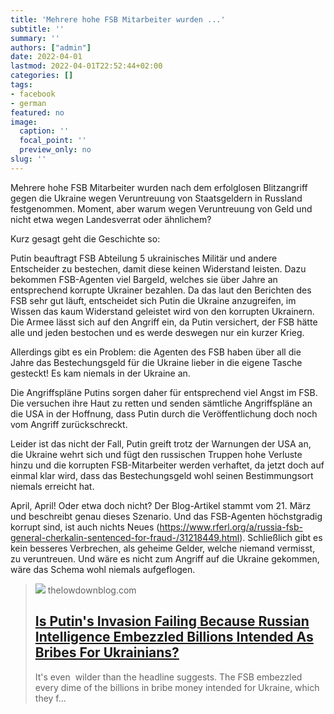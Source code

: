 ```yaml
---
title: 'Mehrere hohe FSB Mitarbeiter wurden ...'
subtitle: ''
summary: ''
authors: ["admin"]
date: 2022-04-01
lastmod: 2022-04-01T22:52:44+02:00
categories: []
tags:
- facebook
- german
featured: no
image:
  caption: ''
  focal_point: ''
  preview_only: no
slug: ''
---
```

Mehrere hohe FSB Mitarbeiter wurden nach dem erfolglosen Blitzangriff gegen die Ukraine wegen Veruntreuung von Staatsgeldern in Russland festgenommen. Moment, aber warum wegen Veruntreuung von Geld und nicht etwa wegen Landesverrat oder ähnlichem?

Kurz gesagt geht die Geschichte so:

Putin beauftragt FSB Abteilung 5 ukrainisches Militär und andere Entscheider zu bestechen, damit diese keinen Widerstand leisten. Dazu bekommen FSB-Agenten viel Bargeld, welches sie über Jahre an entsprechend korrupte Ukrainer bezahlen. Da das laut den Berichten des FSB sehr gut läuft, entscheidet sich Putin die Ukraine anzugreifen, im Wissen das kaum Widerstand geleistet wird von den korrupten Ukrainern. Die Armee lässt sich auf den Angriff ein, da Putin versichert, der FSB hätte alle und jeden bestochen und es werde deswegen nur ein kurzer Krieg.

Allerdings gibt es ein Problem: die Agenten des FSB haben über all die Jahre das Bestechungsgeld für die Ukraine lieber in die eigene Tasche gesteckt! Es kam niemals in der Ukraine an. 

Die Angriffspläne Putins sorgen daher für entsprechend viel Angst im FSB. Die versuchen ihre Haut zu retten und senden sämtliche Angriffspläne an die USA in der Hoffnung, dass Putin durch die Veröffentlichung doch noch vom Angriff zurückschreckt. 

Leider ist das nicht der Fall, Putin greift trotz der Warnungen der USA an, die Ukraine wehrt sich und fügt den russischen Truppen hohe Verluste hinzu und die korrupten FSB-Mitarbeiter werden verhaftet, da jetzt doch auf einmal klar wird, dass das Bestechungsgeld wohl seinen Bestimmungsort niemals erreicht hat.

April, April! Oder etwa doch nicht? Der Blog-Artikel stammt vom 21. März und beschreibt genau dieses Szenario. Und das FSB-Agenten höchstgradig korrupt sind, ist auch nichts Neues (https://www.rferl.org/a/russia-fsb-general-cherkalin-sentenced-for-fraud-/31218449.html). Schließlich gibt es kein besseres Verbrechen, als geheime Gelder, welche niemand vermisst, zu veruntreuen. Und wäre es nicht zum Angriff auf die Ukraine gekommen, wäre das Schema wohl niemals aufgeflogen.
> [![](https://blogger.googleusercontent.com/img/b/R29vZ2xl/AVvXsEgzUGr_5lpZF_h_B9szQIS8xsYLE3pqoUOiQDvMIojOMBkLLIn0r8OHS7qh_3dYHG6krysfNFAQek4WAzWENsRM5eN9t4hoDhc6ZrquIRLDQeKXf6D6vM3p4eK0OZvIZKDL1HIAnwf3019gd6NmDBxhzHN60YD2HEWEgT5eewcCfsxbb9JEWXxmS2wHyA/w1200-h630-p-k-no-nu/Image%20-%20face.jpg)](http://www.thelowdownblog.com/2022/03/is-putins-invasion-failing-because.html)
> thelowdownblog.com
> ## [Is Putin's Invasion Failing Because Russian Intelligence Embezzled Billions Intended As Bribes For Ukrainians?](http://www.thelowdownblog.com/2022/03/is-putins-invasion-failing-because.html)
>
>It's even  wilder than the headline suggests. The FSB embezzled every dime of the billions in bribe money intended for Ukraine, which they f...


